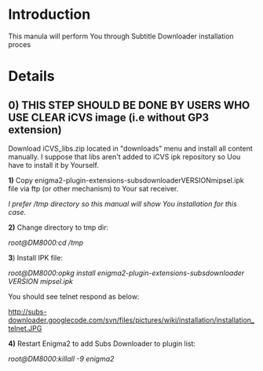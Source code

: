 # Introduction #

This manula will perform You through Subtitle Downloader installation proces


# Details #

## **0)** THIS STEP SHOULD BE DONE BY USERS WHO USE CLEAR iCVS image (i.e without GP3 extension) ##

Download iCVS\_libs.zip located in "downloads" menu and install all content manually.
I suppose that libs aren't added to iCVS ipk repository so Uou have to install it by Yourself.

**1)** Copy enigma2-plugin-extensions-subsdownloaderVERSIONmipsel.ipk file via ftp (or other mechanism) to Your sat receiver.

_I prefer /tmp directory so this manual will show You installation for this case._


**2)** Change directory to tmp dir:

_root@DM8000:cd /tmp_


**3**) Install IPK file:

_root@DM8000:opkg install enigma2-plugin-extensions-subsdownloader_ _VERSION_ _mipsel.ipk_

You should see telnet respond as below:

http://subs-downloader.googlecode.com/svn/files/pictures/wiki/installation/installation_telnet.JPG


**4)** Restart Enigma2 to add Subs Downloader to plugin list:

_root@DM8000:killall -9 enigma2_